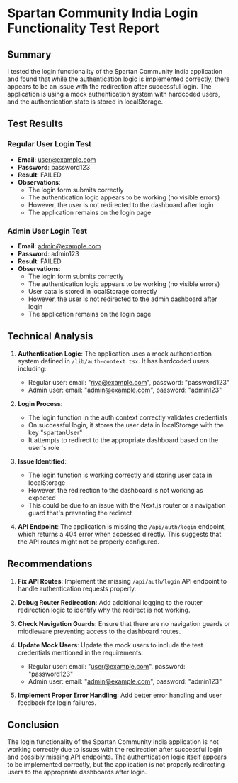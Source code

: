 # Spartan Community India Login Functionality Test Report

## Summary

I tested the login functionality of the Spartan Community India application and found that while the authentication logic is implemented correctly, there appears to be an issue with the redirection after successful login. The application is using a mock authentication system with hardcoded users, and the authentication state is stored in localStorage.

## Test Results

### Regular User Login Test
- **Email**: user@example.com
- **Password**: password123
- **Result**: FAILED
- **Observations**: 
  - The login form submits correctly
  - The authentication logic appears to be working (no visible errors)
  - However, the user is not redirected to the dashboard after login
  - The application remains on the login page

### Admin User Login Test
- **Email**: admin@example.com
- **Password**: admin123
- **Result**: FAILED
- **Observations**: 
  - The login form submits correctly
  - The authentication logic appears to be working (no visible errors)
  - User data is stored in localStorage correctly
  - However, the user is not redirected to the admin dashboard after login
  - The application remains on the login page

## Technical Analysis

1. **Authentication Logic**: The application uses a mock authentication system defined in `/lib/auth-context.tsx`. It has hardcoded users including:
   - Regular user: email: "riya@example.com", password: "password123"
   - Admin user: email: "admin@example.com", password: "admin123"

2. **Login Process**:
   - The login function in the auth context correctly validates credentials
   - On successful login, it stores the user data in localStorage with the key "spartanUser"
   - It attempts to redirect to the appropriate dashboard based on the user's role

3. **Issue Identified**:
   - The login function is working correctly and storing user data in localStorage
   - However, the redirection to the dashboard is not working as expected
   - This could be due to an issue with the Next.js router or a navigation guard that's preventing the redirect

4. **API Endpoint**: The application is missing the `/api/auth/login` endpoint, which returns a 404 error when accessed directly. This suggests that the API routes might not be properly configured.

## Recommendations

1. **Fix API Routes**: Implement the missing `/api/auth/login` API endpoint to handle authentication requests properly.

2. **Debug Router Redirection**: Add additional logging to the router redirection logic to identify why the redirect is not working.

3. **Check Navigation Guards**: Ensure that there are no navigation guards or middleware preventing access to the dashboard routes.

4. **Update Mock Users**: Update the mock users to include the test credentials mentioned in the requirements:
   - Regular user: email: "user@example.com", password: "password123"
   - Admin user: email: "admin@example.com", password: "admin123"

5. **Implement Proper Error Handling**: Add better error handling and user feedback for login failures.

## Conclusion

The login functionality of the Spartan Community India application is not working correctly due to issues with the redirection after successful login and possibly missing API endpoints. The authentication logic itself appears to be implemented correctly, but the application is not properly redirecting users to the appropriate dashboards after login.
